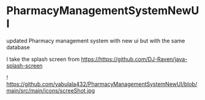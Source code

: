 # PharmacyManagementSystemNewUI
updated Pharmacy management system with new ui but with the same database

I take the splash screen from [https://](https://github.com/DJ-Raven/java-splash-screen)https://github.com/DJ-Raven/java-splash-screen


! https://github.com/yabulala432/PharmacyManagementSystemNewUI/blob/main/src/main/icons/screeShot.jpg
